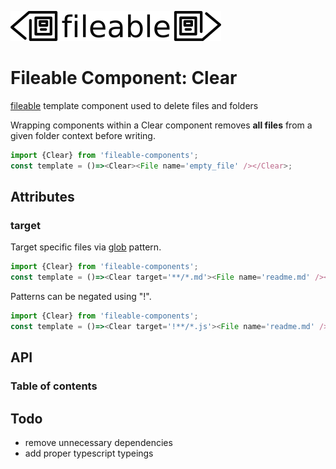 ![fileable logo](./static/docs/logo.png)

# Fileable Component: Clear

[fileable](https://github.com/isaacs/fileable) template component used to delete files and folders

Wrapping components within a Clear component removes __all files__ from a given folder context before writing.

```javascript
import {Clear} from 'fileable-components';
const template = ()=><Clear><File name='empty_file' /></Clear>;
```

## Attributes

### target

Target specific files via [glob](https://github.com/isaacs/node-glob) pattern.

```javascript
import {Clear} from 'fileable-components';
const template = ()=><Clear target='**/*.md'><File name='readme.md' /></Clear>;
```

Patterns can be negated using "!".

```javascript
import {Clear} from 'fileable-components';
const template = ()=><Clear target='!**/*.js'><File name='readme.md' /></Clear>;
```
## API

### Table of contents
## Todo

- remove unnecessary dependencies
- add proper typescript typeings
